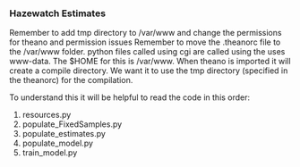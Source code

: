 
### Hazewatch Estimates

Remember to add tmp directory to /var/www and change the permissions for theano and permission issues
Remember to move the .theanorc file to the /var/www folder. python files called using cgi are called using
the uses www-data. The $HOME for this is /var/www. When theano is imported it will create a compile directory.
We want it to use the tmp directory (specified in the theanorc) for the compilation.

To understand this it will be helpful to read the code in this order:
1. resources.py
2. populate_FixedSamples.py
3. populate_estimates.py
4. populate_model.py
5. train_model.py
